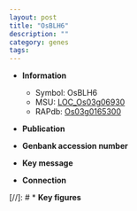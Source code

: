 ```yaml
---
layout: post
title: "OsBLH6"
description: ""
category: genes
tags: 
---
```


* **Information**  
    + Symbol: OsBLH6  
    + MSU: [LOC_Os03g06930](http://rice.uga.edu/cgi-bin/ORF_infopage.cgi?orf=LOC_Os03g06930)  
    + RAPdb: [Os03g0165300](http://rapdb.dna.affrc.go.jp/viewer/gbrowse_details/irgsp1?name=Os03g0165300)  

* **Publication**  

* **Genbank accession number**  

* **Key message**  

* **Connection**  

[//]: # * **Key figures**  


